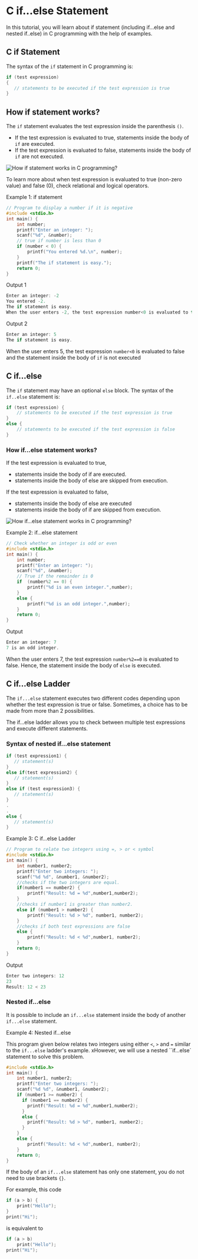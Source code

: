 # C if...else Statement

In this tutorial, you will learn about if statement (including if...else and nested if..else) in C programming with the help of examples.

## C if Statement

The syntax of the `if` statement in C programming is:

```c
if (test expression)
{
   // statements to be executed if the test expression is true
}
```

## How if statement works?

The `if` statement evaluates the test expression inside the parenthesis `()`.

* If the test expression is evaluated to true, statements inside the body of `if` are executed.
* If the test expression is evaluated to false, statements inside the body of `if` are not executed.

![How if statement works in C programming?](/images/working-c-if-statement.jpg)

To learn more about when test expression is evaluated to true (non-zero value) and false (0), check relational and logical operators.

Example 1: if statement

```c
// Program to display a number if it is negative
#include <stdio.h>
int main() {
    int number;
    printf("Enter an integer: ");
    scanf("%d", &number);
    // true if number is less than 0
    if (number < 0) {
        printf("You entered %d.\n", number);
    }
    printf("The if statement is easy.");
    return 0;
}
```

Output 1

```c
Enter an integer: -2
You entered -2.
The if statement is easy.
When the user enters -2, the test expression number<0 is evaluated to true. Hence, You entered -2 is displayed on the screen.
```

Output 2

```c
Enter an integer: 5
The if statement is easy.
```

When the user enters 5, the test expression `number<0` is evaluated to false and the statement inside the body of `if` is not executed

## C if...else

The `if` statement may have an optional `else` block. The syntax of the `if..else` statement is:

```c
if (test expression) {
    // statements to be executed if the test expression is true
}
else {
    // statements to be executed if the test expression is false
}
```

### How if...else statement works?

If the test expression is evaluated to true,

* statements inside the body of if are executed.
* statements inside the body of else are skipped from execution.

If the test expression is evaluated to false,

* statements inside the body of else are executed
* statements inside the body of if are skipped from execution.

![How if...else statement works in C programming?](/images/how-if-else-works-c-programming.jpg)

Example 2: if...else statement

```c
// Check whether an integer is odd or even
#include <stdio.h>
int main() {
    int number;
    printf("Enter an integer: ");
    scanf("%d", &number);
    // True if the remainder is 0
    if  (number%2 == 0) {
        printf("%d is an even integer.",number);
    }
    else {
        printf("%d is an odd integer.",number);
    }
    return 0;
}
```

Output

```c
Enter an integer: 7
7 is an odd integer.
```

When the user enters 7, the test expression `number%2==0` is evaluated to false. Hence, the statement inside the body of `else` is executed.

## C if...else Ladder

The `if...else` statement executes two different codes depending upon whether the test expression is true or false. Sometimes, a choice has to be made from more than 2 possibilities.

The if...else ladder allows you to check between multiple test expressions and execute different statements.

### Syntax of nested if...else statement

```c
if (test expression1) {
   // statement(s)
}
else if(test expression2) {
   // statement(s)
}
else if (test expression3) {
   // statement(s)
}
.
.
else {
   // statement(s)
}
```

Example 3: C if...else Ladder

```c
// Program to relate two integers using =, > or < symbol
#include <stdio.h>
int main() {
    int number1, number2;
    printf("Enter two integers: ");
    scanf("%d %d", &number1, &number2);
    //checks if the two integers are equal.
    if(number1 == number2) {
        printf("Result: %d = %d",number1,number2);
    }
    //checks if number1 is greater than number2.
    else if (number1 > number2) {
        printf("Result: %d > %d", number1, number2);
    }
    //checks if both test expressions are false
    else {
        printf("Result: %d < %d",number1, number2);
    }
    return 0;
}
```

Output

```c
Enter two integers: 12
23
Result: 12 < 23
```

### Nested if...else

It is possible to include an `if...else` statement inside the body of another `if...else` statement.

Example 4: Nested if...else

This program given below relates two integers using either `<`, `>` and `=` similar to the `if...else` ladder's example. xHowever, we will use a nested ``if...else` statement to solve this problem.

```c
#include <stdio.h>
int main() {
    int number1, number2;
    printf("Enter two integers: ");
    scanf("%d %d", &number1, &number2);
    if (number1 >= number2) {
      if (number1 == number2) {
        printf("Result: %d = %d",number1,number2);
      }
      else {
        printf("Result: %d > %d", number1, number2);
      }
    }
    else {
        printf("Result: %d < %d",number1, number2);
    }
    return 0;
}
```

If the body of an `if...else` statement has only one statement, you do not need to use brackets `{}`.

For example, this code

```c
if (a > b) {
    print("Hello");
}
print("Hi");
```

is equivalent to

```c
if (a > b)
    print("Hello");
print("Hi");
```
